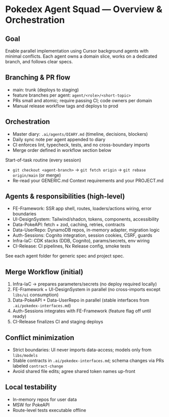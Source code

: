 # Pokedex Agent Squad — Overview & Orchestration

## Goal
Enable parallel implementation using Cursor background agents with minimal conflicts. Each agent owns a domain slice, works on a dedicated branch, and follows clear specs.

## Branching & PR flow
- main: trunk (deploys to staging)
- feature branches per agent: `agent/<role>/<short-topic>`
- PRs small and atomic; require passing CI; code owners per domain
- Manual release workflow tags and deploys to prod

## Orchestration
- Master diary: `.ai/agents/DIARY.md` (timeline, decisions, blockers)
- Daily sync note per agent appended to diary
- CI enforces lint, typecheck, tests, and no cross-boundary imports
- Merge order defined in workflow section below

Start-of-task routine (every session)
- `git checkout <agent-branch>` → `git fetch origin` → `git rebase origin/main` (or merge)
- Re-read your GENERIC.md Context requirements and your PROJECT.md

## Agents & responsibilities (high-level)
- FE-Framework: SSR app shell, routes, loaders/actions wiring, error boundaries
- UI-DesignSystem: Tailwind/shadcn, tokens, components, accessibility
- Data-PokeAPI: fetch + zod, caching, retries, contracts
- Data-UserRepo: DynamoDB repos, in-memory adapter, migration logic
- Auth-Sessions: Cognito integration, session cookies, CSRF, guards
- Infra-IaC: CDK stacks (DDB, Cognito), params/secrets, env wiring
- CI-Release: CI pipelines, Nx Release config, smoke tests

See each agent folder for generic spec and project spec.

## Merge Workflow (initial)
1. Infra-IaC → prepares parameters/secrets (no deploy required locally)
2. FE-Framework + UI-DesignSystem in parallel (no cross-imports except `libs/ui` consumption)
3. Data-PokeAPI + Data-UserRepo in parallel (stable interfaces from `.ai/pokedex-interfaces.md`)
4. Auth-Sessions integrates with FE-Framework (feature flag off until ready)
5. CI-Release finalizes CI and staging deploys

## Conflict minimization
- Strict boundaries: UI never imports data-access; models only from `libs/models`
- Stable contracts in `.ai/pokedex-interfaces.md`; schema changes via PRs labeled `contract-change`
- Avoid shared file edits; agree shared token names up-front

## Local testability
- In-memory repos for user data
- MSW for PokeAPI
- Route-level tests executable offline
